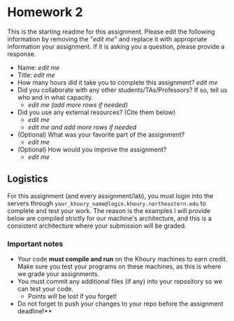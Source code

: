 # Homework 2 

This is the starting readme for this assignment.  Please edit the following 
information by removing the "*edit me*" and replace it with appropriate 
information your assignment. If it is asking you a question, please provide 
a response.

- Name: *edit me*
- Title: *edit me*
- How many hours did it take you to complete this assignment? *edit me*
- Did you collaborate with any other students/TAs/Professors? If so, tell us 
  who and in what capacity.
  - *edit me (add more rows if needed)*
- Did you use any external resources? (Cite them below)
  - *edit me*
  - *edit me and add more rows if needed*
- (Optional) What was your favorite part of the assignment? 
  - *edit me*
- (Optional) How would you improve the assignment? 
  - *edit me*

## Logistics

For this assignment (and every assignment/lab), you must login into the 
servers through `your_khoury_name@login.khoury.northeastern.edu` to complete 
and test your work. The reason is the examples I will provide below are 
compiled strictly for our machine's architecture, and this is a consistent 
architecture where your submission will be graded.

### Important notes

* Your code **must compile and run** on the Khoury machines to earn credit. 
  Make sure you test your programs on these machines, as this is where we 
  grade your assignments.
* You must commit any additional files (if any) into your repository so we 
  can test your code.
  * Points will be lost if you forget!
* Do not forget to push your changes to your repo before the assignment 
  deadline!**
